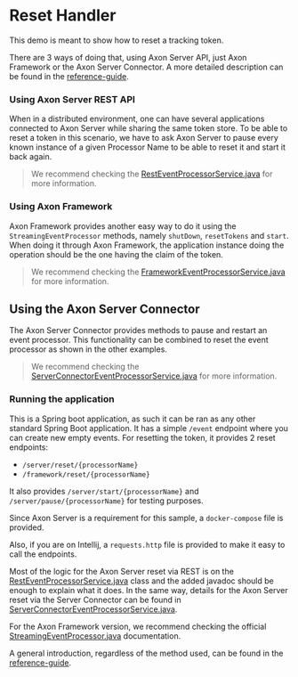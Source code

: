 # Reset Handler
This demo is meant to show how to reset a tracking token.

There are 3 ways of doing that, using Axon Server API, just Axon Framework or the  Axon Server Connector.
A more detailed description can be found in the [reference-guide](https://docs.axoniq.io/reference-guide/axon-server/administration/reset-event-processor-token).

### Using Axon Server REST API

When in a distributed environment, one can have several applications connected to Axon Server while sharing the same token store.
To be able to reset a token in this scenario, we have to ask Axon Server to pause every known instance of a given Processor Name to be able to reset it and start it back again.

> We recommend checking the [RestEventProcessorService.java](https://github.com/AxonIQ/code-samples/blob/master/reset-handler/src/main/java/io/axoniq/service/RestEventProcessorService.java) for more information.

### Using Axon Framework

Axon Framework provides another easy way to do it using the `StreamingEventProcessor` methods, namely `shutDown`, `resetTokens` and `start`. When doing it through Axon Framework, the application instance doing the operation should be the one having the claim of the token.

> We recommend checking the [FrameworkEventProcessorService.java](https://github.com/AxonIQ/code-samples/blob/master/reset-handler/src/main/java/io/axoniq/service/FrameworkEventProcessorService.java) for more information.

## Using the Axon Server Connector
The Axon Server Connector provides methods to pause and restart an event processor.
This functionality can be combined to reset the event processor as shown in the other examples.

> We recommend checking the [ServerConnectorEventProcessorService.java](https://github.com/AxonIQ/code-samples/blob/master/reset-handler/src/main/java/io/axoniq/service/ServerConnectorEventProcessorService.java) for more information.

### Running the application
This is a Spring boot application, as such it can be ran as any other standard Spring Boot application. It has a simple `/event` endpoint where you can create new empty events. For resetting the token, it provides 2 reset endpoints:
- `/server/reset/{processorName}`
- `/framework/reset/{processorName}`

It also provides `/server/start/{processorName}` and `/server/pause/{processorName}` for testing purposes.
  
Since Axon Server is a requirement for this sample, a `docker-compose` file is provided.

Also, if you are on Intellij, a `requests.http` file is provided to make it easy to call the endpoints.

Most of the logic for the Axon Server reset via REST is on the [RestEventProcessorService.java](https://github.com/AxonIQ/code-samples/blob/master/reset-handler/src/main/java/io/axoniq/service/RestEventProcessorService.java) class and the added javadoc should be enough to explain what it does.
In the same way, details for the Axon Server reset via the Server Connector can be found in  [ServerConnectorEventProcessorService.java](https://github.com/AxonIQ/code-samples/blob/master/reset-handler/src/main/java/io/axoniq/service/ServerConnectorEventProcessorService.java).

For the Axon Framework version, we recommend checking the official [StreamingEventProcessor.java](https://github.com/AxonFramework/AxonFramework/blob/master/messaging/src/main/java/org/axonframework/eventhandling/StreamingEventProcessor.java) documentation.

A general introduction, regardless of the method used, can be found in the [reference-guide](https://docs.axoniq.io/reference-guide/axon-server/administration/reset-event-processor-token).